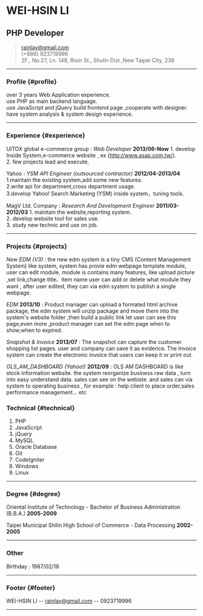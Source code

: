 # WEI-HSIN LI
## PHP Developer

> [rainlay@gmail.com](rainlay@gmail.com)  
> (+886) 923719996  
> 2F., No.27, Ln. 148, Rixin St., Shulin Dist.,New Taipei City, 238

------
### Profile {#profile}

over 3 years Web Application experience.  
use PHP as main backend language.  
use JavaScript and jQuery build frontend page ,cooperate with designer.
have system analysis & system design experience.

------

### Experience {#experience}

UITOX global e-commerce group 
: *Web Developer*
    __2013/06-Now__
    1. develop Inside System,e-commerce website , ex (http://www.asap.com.tw/).  
    2. few projects lead and execute.  

Yahoo
: *YSM API Engineer (outsourced contractor)*
    __2012/04-2013/04__
    1.maintain the existing system,add some new features.  
    2.write api for department,cross department usage.  
    3.develop Yahoo! Search Marketing (YSM) inside system，tuning tools.  
  
MagV Ltd. Company
: *Research And Development Engineer*
    __2011/03-2012/03__
    1. maintain the website,reporting system.  
    2. develop website tool for sales use.    
    3. study new technic and use on job.  

------

### Projects {#projects}

*New EDM (V3)*
: the new edm system is a tiny CMS (Content Management System) like system,
system has provie edm webpage template module,
user can edit module, module is contains many features, like upload picture ,set link,change title、item name
user can add or delete what module they want ,
after user edited, they can via edm system to publish a  single webpage.

*EDM*  __2013/10__
: Product manager can upload a formated html archive package, the edm system will unzip package and move them into the system's website folder ,then build a public link let user can see this page,even more ,product manager can set the edm page when to show,when to expired.

*Snapshot & Invoice* __2013/07__
: The snapshot can capture the customer shopping list pages.
  user and company can save it as evidence.
  The Invoice system can create the electronic invoice that users can keep it or print out.

*OLS_AM_DASHBOARD (Yahoo!)* __2012/09__
: OLS AM DASHBOARD is like stock information website.
the system reorganize business raw data , turn into easy understand data. sales can see on the webiste. and sales can via system to operating business , for example : help client to place order,sales performance management... etc

### Technical {#technical}

1. PHP
1. JavaScript
1. jQuery
1. MySQL
1. Oracle Database
1. Git
1. CodeIgniter
1. Windows
1. Linux

------

### Degree {#degree}

Oriental Institute of Technology - Bachelor of Business Administration (B.B.A.)
	__2005-2009__

Taipei Municipal Shilin High School of Commerce - Data Processing
	__2002-2005__

------

### Other 

Birthday : 1987/02/18

------

### Footer {#footer}

WEI-HSIN LI -- [rainlay@gmail.com](rainlay@gmail.com) -- 0923719996

------
